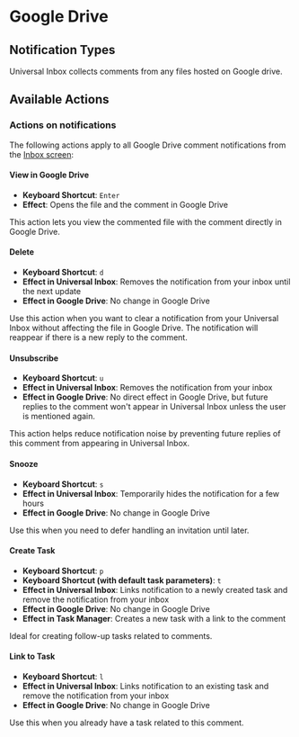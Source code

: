 # Google Drive

## Notification Types

Universal Inbox collects comments from any files hosted on Google drive.

## Available Actions

### Actions on notifications

The following actions apply to all Google Drive comment notifications from the [Inbox screen](../../quick_start/inbox_screen.md):

#### View in Google Drive

- **Keyboard Shortcut**: `Enter`
- **Effect**: Opens the file and the comment in Google Drive

This action lets you view the commented file with the comment directly in Google Drive. 

#### Delete

- **Keyboard Shortcut**: `d`
- **Effect in Universal Inbox**: Removes the notification from your inbox until the next update
- **Effect in Google Drive**: No change in Google Drive

Use this action when you want to clear a notification from your Universal Inbox without affecting the file in Google Drive. The notification will reappear if there is a new reply to the comment.

#### Unsubscribe

- **Keyboard Shortcut**: `u`
- **Effect in Universal Inbox**: Removes the notification from your inbox
- **Effect in Google Drive**: No direct effect in Google Drive, but future replies to the comment won't appear in Universal Inbox unless the user is mentioned again.

This action helps reduce notification noise by preventing future replies of this comment from appearing in Universal Inbox.

#### Snooze

- **Keyboard Shortcut**: `s`
- **Effect in Universal Inbox**: Temporarily hides the notification for a few hours
- **Effect in Google Drive**: No change in Google Drive

Use this when you need to defer handling an invitation until later.

#### Create Task

- **Keyboard Shortcut**: `p`
- **Keyboard Shortcut (with default task parameters)**: `t`
- **Effect in Universal Inbox**: Links notification to a newly created task and remove the notification from your inbox
- **Effect in Google Drive**: No change in Google Drive
- **Effect in Task Manager**: Creates a new task with a link to the comment

Ideal for creating follow-up tasks related to comments.

#### Link to Task

- **Keyboard Shortcut**: `l`
- **Effect in Universal Inbox**: Links notification to an existing task and remove the notification from your inbox
- **Effect in Google Drive**: No change in Google Drive

Use this when you already have a task related to this comment.
